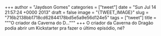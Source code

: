 
+++
author = "Jaydson Gomes"
categories = ["tweet"]
date = "Sun Jul 14 21:57:24 +0000 2013"
draft = false
image = "{TWEET_IMAGE}"
slug = "716b2138bb1718cd62844178bd5e5a9e56d124e5"
tags = ["tweet"]
title = """O criador da Caverna do D..."""
+++
O criador da Caverna do Dragão podia abrir um Kickstarter pra fazer o último episódio, né?
